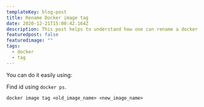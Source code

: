 ```yaml
---
templateKey: blog-post
title: Rename Docker image tag
date: 2020-12-21T15:00:42.164Z
description: This post helps to understand how one can rename a docker image tag.
featuredpost: false
featuredimage: ""
tags:
  - docker
  - tag
---
```

You can do it easily using:

Find id using `docker ps`.

`docker image tag <old_image_name> <new_image_name>`